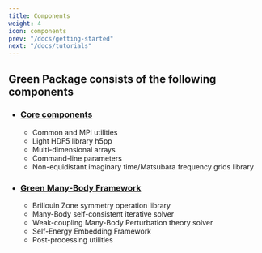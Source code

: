 ```yaml
---
title: Components
weight: 4
icon: components
prev: "/docs/getting-started"
next: "/docs/tutorials"
---
```


## Green Package consists of the following components

 - ### [Core components](/docs/components/core-components)
    - Common and MPI utilities
    - Light HDF5 library h5pp
    - Multi-dimensional arrays
    - Command-line parameters
    - Non-equidistant imaginary time/Matsubara frequency grids library

 - ### [Green Many-Body Framework](/docs/components/many-body-framework)
    - Brillouin Zone symmetry operation library
    - Many-Body self-consistent iterative solver
    - Weak-coupling Many-Body Perturbation theory solver
    - Self-Energy Embedding Framework
    - Post-processing utilities
